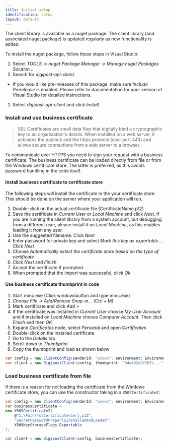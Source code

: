 ```yaml
---
title: Initial setup
identification: setup
layout: default
---
```


The client library is available as a nuget package. The client library (and associated nuget package) is updated regularly as new functionality is added. 


To install the nuget package, follow these steps in Visual Studio:

1. Select _TOOLS -> nuget Package Manager -> Manage nuget Packages Solution..._
1. Search for _digipost-api-client_.
* If you would like pre-releases of this package, make sure _Include Prerelease_ is enabled. Please refer to documentation for your version of Visual Studio for detailed instructions.
1. Select _digipost-api-client_ and click _Install_.


### Install and use business certificate

<blockquote>SSL Certificates are small data files that digitally bind a cryptographic key to an organization's details. When installed on a web server, it activates the padlock and the https protocol (over port 443) and allows secure connections from a web server to a browser.</blockquote>

To communicate over HTTPS you need to sign your request with a business certificate. The business certificate can be loaded directly from file or from the Windows certificate store. The latter is preferred, as this avoids password handling in the code itself.

#### Install business certificate to certificate store
 The following steps will install the certificate in the your certificate store. This should be done on the server where your application will run.

1.  Double-click on the actual certificate file (CertificateName.p12)
1.  Save the sertificate in _Current User_ or _Local Machine_ and click _Next_. If you are running the client library from a system account, but debugging from a different user, please install it on _Local Machine_, as this enables loading it from any user.
1.  Use the suggested filename. Click _Next_
1.  Enter password for private key and select _Mark this key as exportable ..._ Click _Next_
1.  Choose _Automatically select the certificate store based on the type of certificate_
1.  Click _Next_ and _Finish_
1.  Accept the certificate if prompted.
1.  When prompted that the import was successful, click _Ok_

#### Use business certificate thumbprint in code

1. Start mmc.exe (Click windowsbutton and type mmc.exe)
1. _Choose File_ -> _Add/Remove Snap-in…_ (Ctrl + M)
1. Mark certificate and click _Add >_
1. If the certificate was installed in _Current User_ choose _My User Account_ and if installed on _Local Machine_ choose _Computer Account_. Then click _Finish_ and then _OK_
1. Expand _Certificates_ node, select _Personal_ and open _Certificates_
1. Double-click on the installed certificate
1. Go to the _Details_ tab
1. Scroll down to _Thumbprint_
1. Copy the thumbprint and load as shown below

``` csharp
var config = new ClientConfig(senderId: "xxxxx", environment: Environment.Production);
var client = new DigipostClient(config, thumbprint: "84e492a972b7e...");
```

### Load business certificate from file
If there is a reason for not loading the certificate from the Windows certificate store, you can use the constructor taking in a `X509Certificate2`:

``` csharp
var config = new ClientConfig(senderId: "xxxxx", environment: Environment.Production);
var businessCertificate =
new X509Certificate2(
    @"C:\Path\To\Certificate\Cert.p12",
    "secretPasswordProperlyInstalledAndLoaded",
    X509KeyStorageFlags.Exportable
);

var client = new DigipostClient(config, businessCertificate);

```